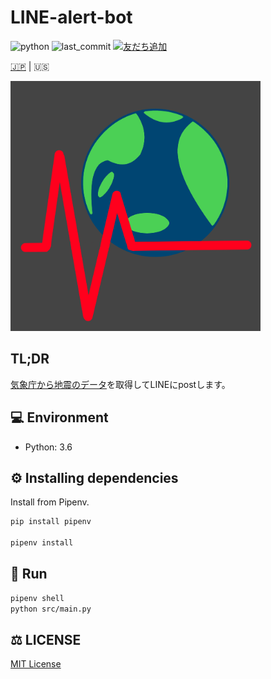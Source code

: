 # LINE-alert-bot

![python](https://img.shields.io/github/pipenv/locked/python-version/yuto51942/LINE-alert-bot)
![last_commit](https://img.shields.io/github/last-commit/yuto51942/LINE-alert-bot)
<a href="https://lin.ee/jTUmGFn"><img src="https://scdn.line-apps.com/n/line_add_friends/btn/ja.png" alt="友だち追加" height="20" border="0"></a>

 [🇯🇵](../README.md) |  🇺🇸

<img src='IMG_0128.png' width='400'>

## TL;DR

[気象庁から地震のデータ](http://www.data.jma.go.jp/developer/xml/feed/eqvol.xml)を取得してLINEにpostします。

## 💻 Environment

- Python: 3.6

## ⚙ Installing dependencies

Install from Pipenv.

```bash
pip install pipenv

pipenv install
```

## 🚀 Run

```bash
pipenv shell
python src/main.py
```

## ⚖ LICENSE

[MIT License](..LICENSE)
